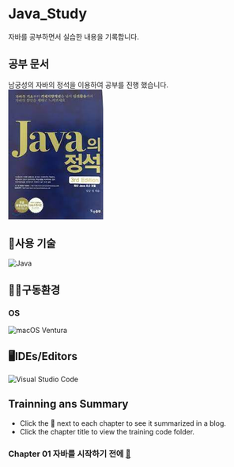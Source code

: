 # Java_Study
자바를 공부하면서 실습한 내용을 기록합니다.

## 공부 문서
남궁성의 자바의 정석을 이용하여 공부를 진행 했습니다.<br>
<a href='https://www.aladin.co.kr/shop/wproduct.aspx?ItemId=76083001'>
    <img src='image/java_book.jpeg'>
</a>

## 💬사용 기술
![Java](https://img.shields.io/badge/java-%23ED8B00.svg?style=for-the-badge&logo=openjdk&logoColor=white)

## :man_mechanic:구동환경
### OS
![macOS](https://img.shields.io/badge/mac%20os-000000?style=for-the-badge&logo=macos&logoColor=F0F0F0&style=flat) Ventura

## 🖥IDEs/Editors
![Visual Studio Code](https://img.shields.io/badge/Visual%20Studio%20Code-0078d7.svg?style=for-the-badge&logo=visual-studio-code&logoColor=white)

## Trainning ans Summary
- Click the 📰 next to each chapter to see it summarized in a blog.
- Click the chapter title to view the training code folder.
### Chapter 01 자바를 시작하기 전에 <a href=https://slowprogramer.tistory.com/> 📰</a>
